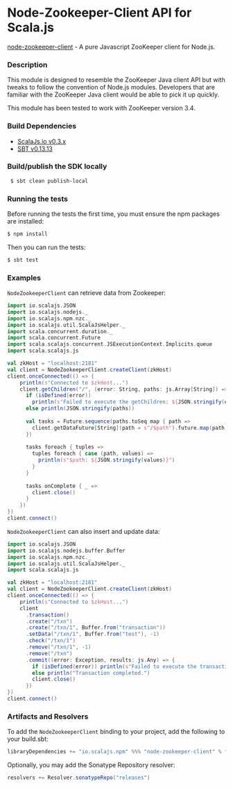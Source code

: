 Node-Zookeeper-Client API for Scala.js
================================
[node-zookeeper-client](https://www.npmjs.com/package/node-zookeeper-client) - A pure Javascript ZooKeeper client for Node.js.

### Description

This module is designed to resemble the ZooKeeper Java client API but with tweaks to follow the convention 
of Node.js modules. Developers that are familiar with the ZooKeeper Java client would be able to pick it up quickly.

This module has been tested to work with ZooKeeper version 3.4.

### Build Dependencies

* [ScalaJs.io v0.3.x](https://github.com/scalajs-io/scalajs.io)
* [SBT v0.13.13](http://www.scala-sbt.org/download.html)

### Build/publish the SDK locally

```bash
 $ sbt clean publish-local
```

### Running the tests

Before running the tests the first time, you must ensure the npm packages are installed:

```bash
$ npm install
```

Then you can run the tests:

```bash
$ sbt test
```

### Examples

`NodeZookeeperClient` can retrieve data from Zookeeper:

```scala
import io.scalajs.JSON
import io.scalajs.nodejs._
import io.scalajs.npm.nzc._
import io.scalajs.util.ScalaJsHelper._
import scala.concurrent.duration._
import scala.concurrent.Future
import scala.scalajs.concurrent.JSExecutionContext.Implicits.queue
import scala.scalajs.js

val zkHost = "localhost:2181"
val client = NodeZookeeperClient.createClient(zkHost)
client.onceConnected(() => {
    println(s"Connected to $zkHost...")
    client.getChildren("/", (error: String, paths: js.Array[String]) => {
      if (isDefined(error))
        println(s"Failed to execute the getChildren: ${JSON.stringify(error)}, results: ${JSON.stringify(paths)}")
      else println(JSON.stringify(paths))
    
      val tasks = Future.sequence(paths.toSeq map { path =>
        client.getDataFuture[String](path = s"/$path").future.map(path -> _)
      })
    
      tasks foreach { tuples =>
        tuples foreach { case (path, values) =>
          println(s"$path: ${JSON.stringify(values)}")
        }
      }
    
      tasks onComplete { _ =>
        client.close()
      }
    })
})
client.connect()
```

`NodeZookeeperClient` can also insert and update data:

```scala
import io.scalajs.JSON
import io.scalajs.nodejs.buffer.Buffer
import io.scalajs.npm.nzc._
import io.scalajs.util.ScalaJsHelper._
import scala.scalajs.js

val zkHost = "localhost:2181"
val client = NodeZookeeperClient.createClient(zkHost)
client.onceConnected(() => {
    println(s"Connected to $zkHost...")
    client
      .transaction()
      .create("/txn")
      .create("/txn/1", Buffer.from("transaction"))
      .setData("/txn/1", Buffer.from("test"), -1)
      .check("/txn/1")
      .remove("/txn/1", -1)
      .remove("/txn")
      .commit((error: Exception, results: js.Any) => {
        if (isDefined(error)) println(s"Failed to execute the transaction: $error, results: ${JSON.stringify(results)}")
        else println("Transaction completed.")
        client.close()
      })
})
client.connect()
```

### Artifacts and Resolvers

To add the `NodeZookeeperClient` binding to your project, add the following to your build.sbt:  

```sbt
libraryDependencies += "io.scalajs.npm" %%% "node-zookeeper-client" % "0.2.2-1"
```

Optionally, you may add the Sonatype Repository resolver:

```sbt   
resolvers += Resolver.sonatypeRepo("releases") 
```